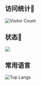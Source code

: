 ## 访问统计🦄
![Visitor Count](https://profile-counter.glitch.me/JalenGuo/count.svg)
## 状态🦄
![](https://github-readme-stats.vercel.app/api?username=JalenGuo&show_icons=true&theme=transparent)
## 常用语言
![Top Langs](https://github-readme-stats.vercel.app/api/top-langs/?username=JalenGuo&layout=compact&theme=tokyonight)

<!--
**JalenGuo/JalenGuo** is a ✨ _special_ ✨ repository because its `README.md` (this file) appears on your GitHub profile.

Here are some ideas to get you started:

- 🔭 I’m currently working on ...
- 🌱 I’m currently learning ...
- 👯 I’m looking to collaborate on ...
- 🤔 I’m looking for help with ...
- 💬 Ask me about ...
- 📫 How to reach me: ...
- 😄 Pronouns: ...
- ⚡ Fun fact: ...
-->
